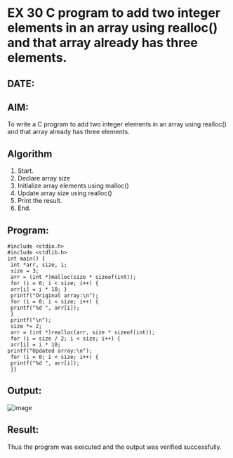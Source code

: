 # EX 30 C program to add two integer elements in an array using realloc() and that array already has three elements.
## DATE:
## AIM:
To write a C program to add two integer elements in an array using realloc() and that array already has three elements.

## Algorithm
1. Start.
2. Declare array size
3. Initialize array elements using malloc()
4. Update array size using realloc()
5. Print the result.
6. End.

## Program:
```
#include <stdio.h>
#include <stdlib.h>
int main() {
 int *arr, size, i;
 size = 3;
 arr = (int *)malloc(size * sizeof(int)); 
 for (i = 0; i < size; i++) {
 arr[i] = i * 10; }
 printf("Original array:\n");
 for (i = 0; i < size; i++) {
 printf("%d ", arr[i]);
 }
 printf("\n");
 size *= 2;
 arr = (int *)realloc(arr, size * sizeof(int)); 
 for (i = size / 2; i < size; i++) {
 arr[i] = i * 10;
printf("Updated array:\n");
 for (i = 0; i < size; i++) {
 printf("%d ", arr[i]);
 }}
```

## Output:
![image](https://github.com/user-attachments/assets/93f656ca-fc92-4131-8081-a7dfaaadb787)


## Result:
Thus the program was executed and the output was verified successfully.
